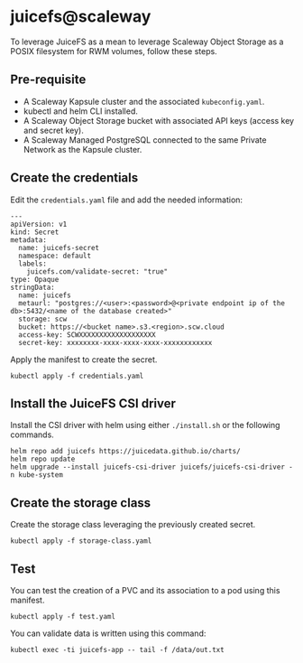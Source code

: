juicefs@scaleway
================

To leverage JuiceFS as a mean to leverage Scaleway Object Storage as a POSIX filesystem for RWM volumes, follow these steps.

Pre-requisite
-------------

- A Scaleway Kapsule cluster and the associated `kubeconfig.yaml`.
- kubectl and helm CLI installed.
- A Scaleway Object Storage bucket with associated API keys (access key and secret key).
- A Scaleway Managed PostgreSQL connected to the same Private Network as the Kapsule cluster.

Create the credentials
----------------------

Edit the `credentials.yaml` file and add the needed information:

```
---
apiVersion: v1
kind: Secret
metadata:
  name: juicefs-secret
  namespace: default
  labels:
    juicefs.com/validate-secret: "true"
type: Opaque
stringData:
  name: juicefs
  metaurl: "postgres://<user>:<password>@<private endpoint ip of the db>:5432/<name of the database created>"
  storage: scw
  bucket: https://<bucket name>.s3.<region>.scw.cloud
  access-key: SCWXXXXXXXXXXXXXXXXXXX
  secret-key: xxxxxxxx-xxxx-xxxx-xxxx-xxxxxxxxxxxx
```

Apply the manifest to create the secret.

```
kubectl apply -f credentials.yaml
```

Install the JuiceFS CSI driver
------------------------------

Install the CSI driver with helm using either `./install.sh` or the following commands.

```
helm repo add juicefs https://juicedata.github.io/charts/
helm repo update
helm upgrade --install juicefs-csi-driver juicefs/juicefs-csi-driver -n kube-system
```

Create the storage class
------------------------

Create the storage class leveraging the previously created secret.

```
kubectl apply -f storage-class.yaml
```

Test
----

You can test the creation of a PVC and its association to a pod using this manifest.

```
kubectl apply -f test.yaml
```

You can validate data is written using this command:

```
kubectl exec -ti juicefs-app -- tail -f /data/out.txt
```
